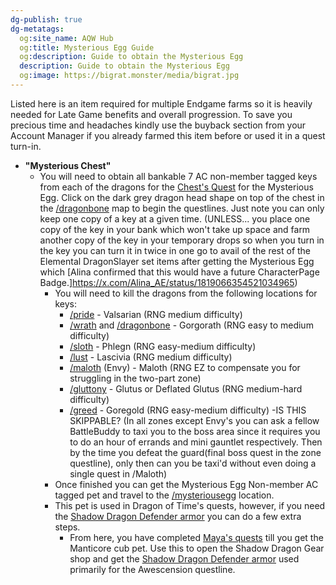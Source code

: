 ```yaml
---
dg-publish: true
dg-metatags:
  og:site_name: AQW Hub
  og:title: Mysterious Egg Guide
  og:description: Guide to obtain the Mysterious Egg
  description: Guide to obtain the Mysterious Egg
  og:image: https://bigrat.monster/media/bigrat.jpg
---
```

Listed here is an item required for multiple Endgame farms so it is heavily needed for Late Game benefits and overall progression. To save you precious time and headaches kindly use the buyback section from your Account Manager if you already farmed this item before or used it in a quest turn-in.


- **"Mysterious Chest"**
	- You will need to obtain all bankable 7 AC non-member tagged keys from each of the dragons for the [Chest's Quest](http://aqwwiki.wikidot.com/the-chest-s-quest) for the Mysterious Egg. Click on the 	dark grey dragon head shape on top of the chest in the [/dragonbone](http://aqwwiki.wikidot.com/dragon-bone) map to begin the questlines. Just note you can only keep one copy of a key at a given 	time. (UNLESS... you place one copy of the key in your bank which won't take up space and farm another copy of the key in your temporary drops so when you turn in the key you can turn it in twice in one go to avail of the rest of the Elemental DragonSlayer set items after getting the Mysterious Egg which [Alina confirmed that this would have a future CharacterPage Badge.]https://x.com/Alina_AE/status/1819066354521034965)
		- You will need to kill the dragons from the following locations for keys:
			- [/pride](http://aqwwiki.wikidot.com/pride) - Valsarian (RNG medium difficulty)
			- [/wrath](http://aqwwiki.wikidot.com/wrath-location) and [/dragonbone](http://aqwwiki.wikidot.com/dragon-bone) - Gorgorath (RNG easy to medium difficulty)
			- [/sloth](http://aqwwiki.wikidot.com/sloth) - Phlegn (RNG easy-medium difficulty)
			- [/lust](http://aqwwiki.wikidot.com/lust) - Lascivia (RNG medium difficulty)
			- [/maloth](http://aqwwiki.wikidot.com/maloth-location) (Envy) - Maloth (RNG EZ to compensate you for struggling in the two-part zone)
			- [/gluttony](http://aqwwiki.wikidot.com/gluttony-location) - Glutus or Deflated Glutus (RNG medium-hard difficulty)
			- [/greed](http://aqwwiki.wikidot.com/greed) - Goregold (RNG easy-medium difficulty)
     		-IS THIS SKIPPABLE? (In all zones except Envy's you can ask a fellow BattleBuddy to taxi you to the boss area since it requires you to do an hour of errands and mini gauntlet respectively.
     		Then by the time you defeat the guard(final boss quest in the zone questline), only then can you be taxi'd without even doing a single quest in /Maloth)
		- Once finished you can get the Mysterious Egg Non-member AC tagged pet and travel to the [/mysteriousegg](http://aqwwiki.wikidot.com/mysterious-egg-location) location.
		- This pet is used in Dragon of Time's quests, however, if you need the [Shadow Dragon Defender armor](http://aqwwiki.wikidot.com/shadow-dragon-defender) you can do a few extra steps.
			- From here, you have completed [Maya's quests](http://aqwwiki.wikidot.com/loremaster-maya-s-quests#14) till you get the Manticore cub pet. Use this to open the Shadow Dragon Gear 			  shop and get the [Shadow Dragon Defender armor](http://aqwwiki.wikidot.com/shadow-dragon-defender) used primarily for the Awescension questline.
